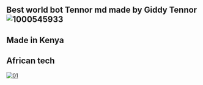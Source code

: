 ## Best world bot Tennor md made by Giddy Tennor ![1000545933](https://github.com/gidiowis/Tennor-MD/assets/160538903/0e2edd57-5636-4b5e-ae8c-a1f2f8631a8d)




## Made in Kenya



## African tech



  <a href="https://ibb.co/N6NMDtn"><img src="https://telegra.ph/file/a7ca8d4777fa8ad977795.jpg" alt="01" border="0" /></a>                     
